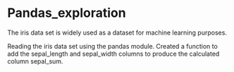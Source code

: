 # Pandas_exploration

The iris data set is widely used as a dataset for machine learning purposes. 

Reading the iris data set using the pandas module.
Created a function to add the sepal_length and sepal_width columns to produce the calculated column sepal_sum.
